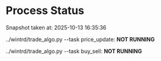 # Process Status

Snapshot taken at: 2025-10-13 16:35:36

../wintrd/trade_algo.py --task price_update: **NOT RUNNING**

../wintrd/trade_algo.py --task buy_sell: **NOT RUNNING**

